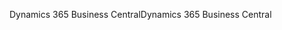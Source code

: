 <span data-ttu-id="6286c-101">Dynamics 365 Business Central</span><span class="sxs-lookup"><span data-stu-id="6286c-101">Dynamics 365 Business Central</span></span>
